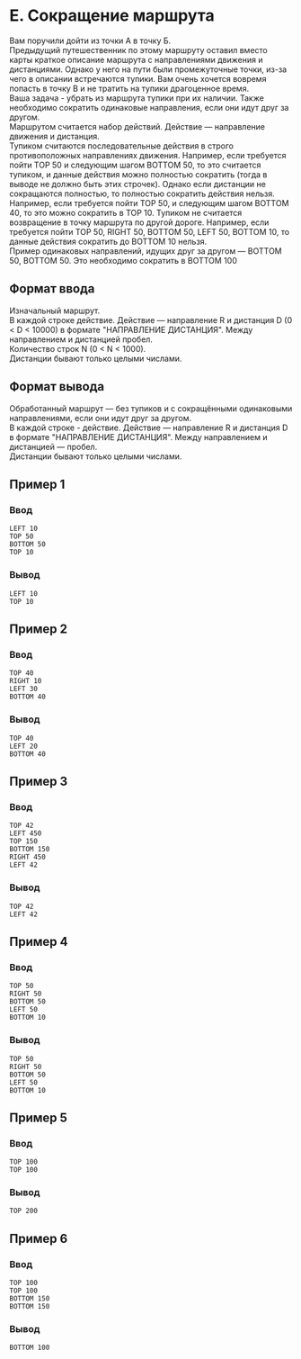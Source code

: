 # E. Сокращение маршрута
Вам поручили дойти из точки А в точку Б.  
Предыдущий путешественник по этому маршруту оставил вместо карты краткое описание маршрута с направлениями движения и дистанциями. Однако у него на пути были промежуточные точки, из-за чего в описании встречаются тупики. Вам очень хочется вовремя попасть в точку B и не тратить на тупики драгоценное время.  
Ваша задача - убрать из маршрута тупики при их наличии. Также необходимо сократить одинаковые направления, если они идут друг за другом.  
Маршрутом считается набор действий. Действие — направление движения и дистанция.  
Тупиком считаются последовательные действия в строго противоположных направлениях движения. Например, если требуется пойти TOP 50 и следующим шагом BOTTOM 50, то это считается тупиком, и данные действия можно полностью сократить (тогда в выводе не должно быть этих строчек). Однако если дистанции не сокращаются полностью, то полностью сократить действия нельзя. Например, если требуется пойти TOP 50, и следующим шагом BOTTOM 40, то это можно сократить в TOP 10.
Тупиком не считается возвращение в точку маршрута по другой дороге. Например, если требуется пойти TOP 50, RIGHT 50, BOTTOM 50, LEFT 50, BOTTOM 10, то данные действия сократить до BOTTOM 10 нельзя.  
Пример одинаковых направлений, идущих друг за другом — BOTTOM 50, BOTTOM 50. Это необходимо сократить в BOTTOM 100

## Формат ввода
Изначальный маршрут.  
В каждой строке действие. Действие — направление R и дистанция D (0 < D < 10000) в формате "НАПРАВЛЕНИЕ ДИСТАНЦИЯ". Между направлением и дистанцией пробел.  
Количество строк N (0 < N < 1000).  
Дистанции бывают только целыми числами.

## Формат вывода
Обработанный маршрут — без тупиков и с сокращёнными одинаковыми направлениями, если они идут друг за другом.  
В каждой строке - действие. Действие — направление R и дистанция D в формате "НАПРАВЛЕНИЕ ДИСТАНЦИЯ". Между направлением и дистанцией — пробел.  
Дистанции бывают только целыми числами.

## Пример 1
### Ввод
```
LEFT 10
TOP 50
BOTTOM 50
TOP 10

```
### Вывод
```
LEFT 10
TOP 10
```

## Пример 2
### Ввод
```
TOP 40
RIGHT 10
LEFT 30
BOTTOM 40

```
### Вывод
```
TOP 40
LEFT 20
BOTTOM 40
```

## Пример 3
### Ввод
```
TOP 42
LEFT 450
TOP 150
BOTTOM 150
RIGHT 450
LEFT 42

```
### Вывод
```
TOP 42
LEFT 42
```

## Пример 4
### Ввод
```
TOP 50
RIGHT 50
BOTTOM 50
LEFT 50
BOTTOM 10

```
### Вывод
```
TOP 50
RIGHT 50
BOTTOM 50
LEFT 50
BOTTOM 10
```

## Пример 5
### Ввод
```
TOP 100
TOP 100

```
### Вывод
```
TOP 200
```

## Пример 6
### Ввод
```
TOP 100
TOP 100
BOTTOM 150
BOTTOM 150

```
### Вывод
```
BOTTOM 100
```